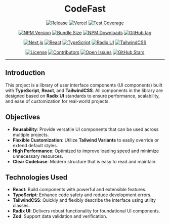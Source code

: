 <h1 align="center">CodeFast</h1>

<!-- Build & Deploy -->
<p align="center">
  <a href="https://github.com/codefastlabs/codefast/actions/workflows/release.yml"><img src="https://github.com/codefastlabs/codefast/actions/workflows/release.yml/badge.svg?branch=main" alt="Release"></a>
  <a href="https://github.com/codefastlabs/codefast/actions/workflows/vercel-deploy.yml"><img src="https://github.com/codefastlabs/codefast/actions/workflows/vercel-deploy.yml/badge.svg" alt="Vercel"></a>
  <a href="https://codecov.io/gh/codefastlabs/codefast"><img src="https://img.shields.io/codecov/c/github/codefastlabs/codefast" alt="Test Coverage"></a>
</p>

<!-- Package -->
<p align="center">
  <a href="https://www.npmjs.com/package/@codefast/ui"><img src="https://img.shields.io/npm/v/@codefast/ui" alt="NPM Version"></a>
  <a href="https://bundlephobia.com/package/@codefast/ui"><img src="https://img.shields.io/bundlephobia/minzip/@codefast/ui" alt="Bundle Size"></a>
  <a href="https://www.npmjs.com/package/@codefast/ui"><img src="https://img.shields.io/npm/dm/@codefast/ui" alt="NPM Downloads"></a>
  <a href="https://github.com/codefastlabs/codefast/tags"><img src="https://img.shields.io/github/v/tag/codefastlabs/codefast" alt="GitHub tag"></a>
</p>

<!-- Tech Stack -->
<p align="center">
  <a href="https://nextjs.org"><img src="https://img.shields.io/badge/Next.js-15.2.4-black?logo=next.js&logoColor=white" alt="Next.js"></a>
  <a href="https://react.dev"><img src="https://img.shields.io/badge/React-19-blue" alt="React"></a>
  <a href="https://www.typescriptlang.org"><img src="https://img.shields.io/badge/TypeScript-5.8.2-blue" alt="TypeScript"></a>
  <a href="https://www.radix-ui.com/primitives"><img src="https://img.shields.io/badge/Radix_UI-1.1.6-blue" alt="Radix UI"></a>
  <a href="https://tailwindcss.com"><img src="https://img.shields.io/badge/Tailwind_CSS-4.0.16-38B2AC?logo=tailwind-css&logoColor=white" alt="TailwindCSS"></a>
</p>

<!-- Community -->
<p align="center">
  <a href="https://github.com/codefastlabs/codefast/blob/main/LICENSE"><img src="https://img.shields.io/github/license/codefastlabs/codefast" alt="License"></a>
  <a href="https://github.com/codefastlabs/codefast/graphs/contributors"><img src="https://img.shields.io/github/contributors/codefastlabs/codefast" alt="Contributors"></a>
  <a href="https://github.com/codefastlabs/codefast/issues"><img src="https://img.shields.io/github/issues-raw/codefastlabs/codefast" alt="Open Issues"></a>
  <a href="https://github.com/codefastlabs/codefast/stargazers"><img src="https://img.shields.io/github/stars/codefastlabs/codefast" alt="GitHub Stars"></a>
</p>

---

## Introduction

This project is a library of user interface components (UI components) built with **TypeScript**,
**React**, and **TailwindCSS**.
All components in the library are designed based on **Radix UI** standards to ensure performance,
scalability, and ease of customization for real-world projects.

## Objectives

- **Reusability**: Provide versatile UI components that can be used across multiple projects.
- **Flexible Customization**: Utilize **Tailwind Variants** to easily override or extend default styles.
- **High Performance**: Optimized to improve loading speed and minimize unnecessary resources.
- **Clear Codebase**: Modern structure that is easy to read and maintain.

## Technologies Used

- **React**: Build components with powerful and extensible features.
- **TypeScript**: Enhance code safety and reduce development errors.
- **TailwindCSS**: Quickly and flexibly describe the interface using utility classes.
- **Radix UI**: Delivers robust functionality for foundational UI components.
- **Zod**: Support data validation and verification.

